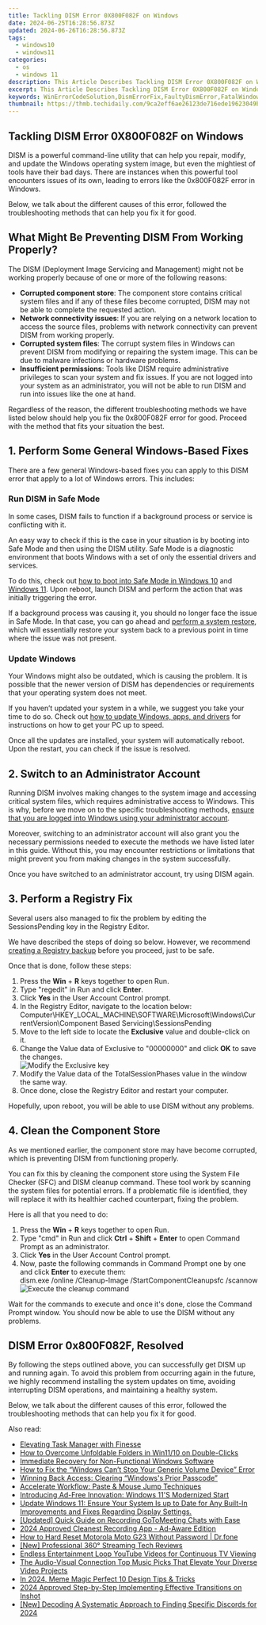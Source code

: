 ```yaml
---
title: Tackling DISM Error 0X800F082F on Windows
date: 2024-06-25T16:28:56.873Z
updated: 2024-06-26T16:28:56.873Z
tags:
  - windows10
  - windows11
categories:
  - os
  - windows 11
description: This Article Describes Tackling DISM Error 0X800F082F on Windows
excerpt: This Article Describes Tackling DISM Error 0X800F082F on Windows
keywords: WinErrorCodeSolution,DismErrorFix,FaultyDismError,FatalWindowsError,DismCorrectProcedure,Error0X800FResolve,WindowsDIMStrangeError
thumbnail: https://thmb.techidaily.com/9ca2eff6ae26123de716ede19623049b700dbda01116c41da9ae37331ba659b6.jpg
---
```


## Tackling DISM Error 0X800F082F on Windows

 DISM is a powerful command-line utility that can help you repair, modify, and update the Windows operating system image, but even the mightiest of tools have their bad days. There are instances when this powerful tool encounters issues of its own, leading to errors like the 0x800F082F error in Windows.

 Below, we talk about the different causes of this error, followed the troubleshooting methods that can help you fix it for good.

## What Might Be Preventing DISM From Working Properly?

 The DISM (Deployment Image Servicing and Management) might not be working properly because of one or more of the following reasons:

* **Corrupted component store**: The component store contains critical system files and if any of these files become corrupted, DISM may not be able to complete the requested action.
* **Network connectivity issues**: If you are relying on a network location to access the source files, problems with network connectivity can prevent DISM from working properly.
* **Corrupted system files**: The corrupt system files in Windows can prevent DISM from modifying or repairing the system image. This can be due to malware infections or hardware problems.
* **Insufficient permissions**: Tools like DISM require administrative privileges to scan your system and fix issues. If you are not logged into your system as an administrator, you will not be able to run DISM and run into issues like the one at hand.

 Regardless of the reason, the different troubleshooting methods we have listed below should help you fix the 0x800F082F error for good. Proceed with the method that fits your situation the best.

## 1\. Perform Some General Windows-Based Fixes

 There are a few general Windows-based fixes you can apply to this DISM error that apply to a lot of Windows errors. This includes:

### Run DISM in Safe Mode

 In some cases, DISM fails to function if a background process or service is conflicting with it.

 An easy way to check if this is the case in your situation is by booting into Safe Mode and then using the DISM utility. Safe Mode is a diagnostic environment that boots Windows with a set of only the essential drivers and services.

 To do this, check out [how to boot into Safe Mode in Windows 10](https://www.makeuseof.com/tag/boot-windows-10-safe-mode/) and [Windows 11](https://www.makeuseof.com/windows-11-boot-safe-mode/). Upon reboot, launch DISM and perform the action that was initially triggering the error.

 If a background process was causing it, you should no longer face the issue in Safe Mode. In that case, you can go ahead and [perform a system restore](https://www.makeuseof.com/windows-reset-system-restore-difference/), which will essentially restore your system back to a previous point in time where the issue was not present.

### Update Windows

 Your Windows might also be outdated, which is causing the problem. It is possible that the newer version of DISM has dependencies or requirements that your operating system does not meet.

 If you haven’t updated your system in a while, we suggest you take your time to do so. Check out [how to update Windows, apps, and drivers](https://www.makeuseof.com/tag/update-windows-software-guide/) for instructions on how to get your PC up to speed.

 Once all the updates are installed, your system will automatically reboot. Upon the restart, you can check if the issue is resolved.

## 2\. Switch to an Administrator Account

 Running DISM involves making changes to the system image and accessing critical system files, which requires administrative access to Windows. This is why, before we move on to the specific troubleshooting methods, [ensure that you are logged into Windows using your administrator account](https://www.makeuseof.com/windows-standard-adminstrator-account-differences/).

 Moreover, switching to an administrator account will also grant you the necessary permissions needed to execute the methods we have listed later in this guide. Without this, you may encounter restrictions or limitations that might prevent you from making changes in the system successfully.

 Once you have switched to an administrator account, try using DISM again.

## 3\. Perform a Registry Fix

 Several users also managed to fix the problem by editing the SessionsPending key in the Registry Editor.

 We have described the steps of doing so below. However, we recommend [creating a Registry backup](https://www.makeuseof.com/tag/backup-restore-windows-registry/) before you proceed, just to be safe.

 Once that is done, follow these steps:

1. Press the **Win** \+ **R** keys together to open Run.
2. Type "regedit" in Run and click **Enter**.
3. Click **Yes** in the User Account Control prompt.
4. In the Registry Editor, navigate to the location below:  
Computer\HKEY_LOCAL_MACHINE\SOFTWARE\Microsoft\Windows\CurrentVersion\Component Based Servicing\SessionsPending
5. Move to the left side to locate the **Exclusive** value and double-click on it.
6. Change the Value data of Exclusive to "00000000" and click **OK** to save the changes.  
![Modify the Exclusive key](https://static1.makeuseofimages.com/wordpress/wp-content/uploads/2023/05/change-the-value-date-of-exclusive.jpg)
7. Modify the Value data of the TotalSessionPhases value in the window the same way.
8. Once done, close the Registry Editor and restart your computer.

 Hopefully, upon reboot, you will be able to use DISM without any problems.

## 4\. Clean the Component Store

 As we mentioned earlier, the component store may have become corrupted, which is preventing DISM from functioning properly.

 You can fix this by cleaning the component store using the System File Checker (SFC) and DISM cleanup command. These tool work by scanning the system files for potential errors. If a problematic file is identified, they will replace it with its healthier cached counterpart, fixing the problem.

 Here is all that you need to do:

1. Press the **Win** \+ **R** keys together to open Run.
2. Type "cmd" in Run and click **Ctrl** \+ **Shift** \+ **Enter** to open Command Prompt as an administrator.
3. Click **Yes** in the User Account Control prompt.
4. Now, paste the following commands in Command Prompt one by one and click **Enter** to execute them:  
dism.exe /online /Cleanup-Image /StartComponentCleanupsfc /scannow ![Execute the cleanup command](https://static1.makeuseofimages.com/wordpress/wp-content/uploads/2023/05/dism-cleanup-command.jpg)

 Wait for the commands to execute and once it's done, close the Command Prompt window. You should now be able to use the DISM without any problems.

## DISM Error 0x800F082F, Resolved

 By following the steps outlined above, you can successfully get DISM up and running again. To avoid this problem from occurring again in the future, we highly recommend installing the system updates on time, avoiding interrupting DISM operations, and maintaining a healthy system.

 Below, we talk about the different causes of this error, followed the troubleshooting methods that can help you fix it for good.

<span class="atpl-alsoreadstyle">Also read:</span>
<div><ul>
<li><a href="https://win11-tips.techidaily.com/elevating-task-manager-with-finesse/"><u>Elevating Task Manager with Finesse</u></a></li>
<li><a href="https://win11-tips.techidaily.com/how-to-overcome-unfoldable-folders-in-win1110-on-double-clicks/"><u>How to Overcome Unfoldable Folders in Win11/10 on Double-Clicks</u></a></li>
<li><a href="https://win11-tips.techidaily.com/immediate-recovery-for-non-functional-windows-software/"><u>Immediate Recovery for Non-Functional Windows Software</u></a></li>
<li><a href="https://win11-tips.techidaily.com/how-to-fix-the-windows-cant-stop-your-generic-volume-device-error/"><u>How to Fix the “Windows Can’t Stop Your Generic Volume Device” Error</u></a></li>
<li><a href="https://win11-tips.techidaily.com/winning-back-access-clearing-windowss-prior-passcode/"><u>Winning Back Access: Clearing “Windows's Prior Passcode”</u></a></li>
<li><a href="https://win11-tips.techidaily.com/accelerate-workflow-paste-and-mouse-jump-techniques/"><u>Accelerate Workflow: Paste & Mouse Jump Techniques</u></a></li>
<li><a href="https://win11-tips.techidaily.com/introducing-ad-free-innovation-windows-11s-modernized-start/"><u>Introducing Ad-Free Innovation: Windows 11'S Modernized Start</u></a></li>
<li><a href="https://win11-tips.techidaily.com/1719283991472-update-windows-11-ensure-your-system-is-up-to-date-for-any-built-in-improvements-and-fixes-regarding-display-settings/"><u>Update Windows 11: Ensure Your System Is up to Date for Any Built-In Improvements and Fixes Regarding Display Settings.</u></a></li>
<li><a href="https://video-capture.techidaily.com/updated-quick-guide-on-recording-gotomeeting-chats-with-ease/"><u>[Updated] Quick Guide on Recording GoToMeeting Chats with Ease</u></a></li>
<li><a href="https://digital-screen-recording.techidaily.com/2024-approved-cleanest-recording-app-ad-aware-edition/"><u>2024 Approved  Cleanest Recording App - Ad-Aware Edition</u></a></li>
<li><a href="https://techidaily.com/how-to-hard-reset-motorola-moto-g23-without-password-drfone-by-drfone-reset-android-reset-android/"><u>How to Hard Reset Motorola Moto G23 Without Password | Dr.fone</u></a></li>
<li><a href="https://fox-access.techidaily.com/new-professional-360-streaming-tech-reviews/"><u>[New] Professional 360° Streaming Tech Reviews</u></a></li>
<li><a href="https://youtube-video-recordings.techidaily.com/endless-entertainment-loop-youtube-videos-for-continuous-tv-viewing/"><u>Endless Entertainment Loop  YouTube Videos for Continuous TV Viewing</u></a></li>
<li><a href="https://voice-adjusting.techidaily.com/the-audio-visual-connection-top-music-picks-that-elevate-your-diverse-video-projects/"><u>The Audio-Visual Connection Top Music Picks That Elevate Your Diverse Video Projects</u></a></li>
<li><a href="https://extra-approaches.techidaily.com/in-2024-meme-magic-perfect-10-design-tips-and-tricks/"><u>In 2024, Meme Magic  Perfect 10 Design Tips & Tricks</u></a></li>
<li><a href="https://extra-approaches.techidaily.com/2024-approved-step-by-step-implementing-effective-transitions-on-inshot/"><u>2024 Approved  Step-by-Step  Implementing Effective Transitions on Inshot</u></a></li>
<li><a href="https://discord-videos.techidaily.com/new-decoding-a-systematic-approach-to-finding-specific-discords-for-2024/"><u>[New] Decoding  A Systematic Approach to Finding Specific Discords for 2024</u></a></li>
</ul></div>

<ins class="adsbygoogle"
      style="display:block"
      data-ad-client="ca-pub-7571918770474297"
      data-ad-slot="8358498916"
      data-ad-format="auto"
      data-full-width-responsive="true"></ins>